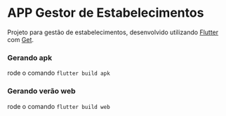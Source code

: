 
#  APP Gestor de Estabelecimentos

Projeto para gestão de estabelecimentos, desenvolvido utilizando [Flutter](https://flutter.dev/) com  [Get](https://pub.dev/packages/get/install). 

### Gerando apk
rode o comando `flutter build apk`

### Gerando verão web
rode o comando `flutter build web`
